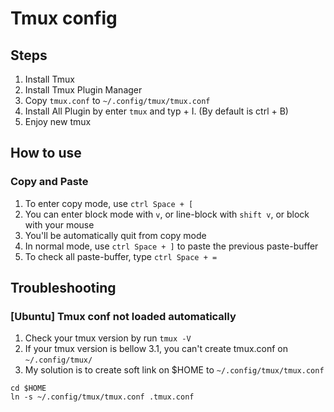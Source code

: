 # Tmux config

## Steps

1. Install Tmux
2. Install Tmux Plugin Manager
3. Copy `tmux.conf` to `~/.config/tmux/tmux.conf`
3. Install All Plugin by enter `tmux` and typ <prefix> + I. (By default <prefix> is ctrl + B)
4. Enjoy new tmux

## How to use

### Copy and Paste

1. To enter copy mode, use `ctrl Space + [`
2. You can enter block mode with `v`, or line-block with `shift v`, or block with your mouse
3. You'll be automatically quit from copy mode
4. In normal mode, use `ctrl Space + ]` to paste the previous paste-buffer
5. To check all paste-buffer, type `ctrl Space + =`

## Troubleshooting

### [Ubuntu] Tmux conf not loaded automatically

1. Check your tmux version by run `tmux -V`
2. If your tmux version is bellow 3.1, you can't create tmux.conf on `~/.config/tmux/`
3. My solution is to create soft link on $HOME to `~/.config/tmux/tmux.conf`

```
cd $HOME
ln -s ~/.config/tmux/tmux.conf .tmux.conf

```
